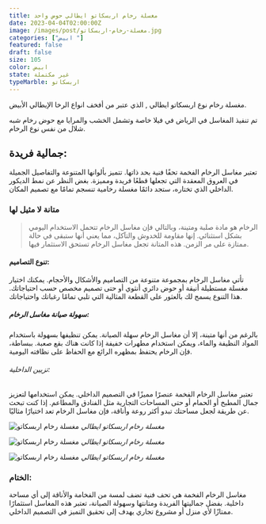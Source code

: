 ```yaml
---
title: مغسلة رخام اربسكاتو ايطالي حوض واحد
date: 2023-04-04T02:00:00Z
image: /images/post/مغسلة-رخام-اربسكاتو.jpg
categories: ["ابيض "]
featured: false
draft: false
size: 105
color: ابيض
state: غير مكتملة
typeMarble: اربسكاتو
---
```


مغسلة رخام نوع اربسكاتو ايطالي , الذي عتبر من أفخف انواع الرخا الإيطالي الأبيض.

تم تنفيذ المغاسل في الرياض في فيلا خاصة وتشمل الخشب والمرايا مع حوض رخام شبه شلال من نفس نوع الرخام.

## جمالية فريدة:

تعتبر مغاسل الرخام الفخمة تحفًا فنية بحد ذاتها. تتميز بألوانها المتنوعة والتفاصيل الجميلة في العروق المعقدة التي تجعلها قطعًا فريدة ومميزة. بغض النظر عن نمط الديكور الداخلي الذي تختاره، ستجد دائمًا مغسلة رخامية تنسجم تمامًا مع تصميم المكان.

### متانة لا مثيل لها

> الرخام هو مادة صلبة ومتينة، وبالتالي فإن مغاسل الرخام تتحمل الاستخدام اليومي بشكل استثنائي. إنها مقاومة للخدوش والتآكل، مما يعني أنها ستبقى في حالة ممتازة على مر الزمن. هذه المتانة تجعل مغاسل الرخام تستحق الاستثمار فيها.

#### تنوع التصاميم:

تأتي مغاسل الرخام بمجموعة متنوعة من التصاميم والأشكال والأحجام. يمكنك اختيار مغسلة مستطيلة أنيقة أو حوض دائري أنثوي أو حتى تصميم مخصص حسب احتياجاتك. هذا التنوع يسمح لك بالعثور على القطعة المثالية التي تلبي تمامًا رغباتك واحتياجاتك.

##### سهولة صيانة مغاسل الرخام:

بالرغم من أنها متينة، إلا أن مغاسل الرخام سهلة الصيانة. يمكن تنظيفها بسهولة باستخدام المواد النظيفة والماء، ويمكن استخدام مطهرات خفيفة إذا كانت هناك بقع صعبة. ببساطة، فإن الرخام يحتفظ بمظهره الرائع مع الحفاظ على نظافته اليومية.

###### تزيين الداخلية:

تعتبر مغاسل الرخام الفخمة عنصرًا مميزًا في التصميم الداخلي. يمكن استخدامها لتعزيز جمال المطبخ أو الحمام أو حتى المساحات التجارية مثل الفنادق والمطاعم. إذا كنت تبحث عن طريقة لجعل مساحتك تبدو أكثر روعة وأناقة، فإن مغاسل الرخام تعد اختيارًا مثاليًا.

![مغسلة رخام اربسكاتو](/images/post/مغسلة-رخام-اربسكاتو.jpg)
_مغسلة رخام اربسكاتو ايطالي_

![مغسلة رخام اربسكاتو](/images/post/مغسلة-رخام-اربسكاتو-ايطالي.jpg)
_مغسلة رخام اربسكاتو ايطالي_

![مغسلة رخام اربسكاتو](/images/post/مغسلة-رخام-اربسكاتو-حوض-واحد.jpg)
_مغسلة رخام اربسكاتو ايطالي_

### الختام:

مغاسل الرخام الفخمة هي تحف فنية تضف لمسة من الفخامة والأناقة إلى أي مساحة داخلية. بفضل جماليتها الفريدة ومتانتها وسهولة الصيانة، تعتبر هذه المغاسل استثمارًا ممتازًا لأي منزل أو مشروع تجاري يهدف إلى تحقيق التميز في التصميم الداخلي.
